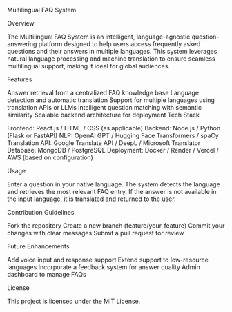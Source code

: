 Multilingual FAQ System

Overview

The Multilingual FAQ System is an intelligent, language-agnostic question-answering platform designed to help users access frequently asked questions and their answers in multiple languages. This system leverages natural language processing and machine translation to ensure seamless multilingual support, making it ideal for global audiences.

Features

Answer retrieval from a centralized FAQ knowledge base
Language detection and automatic translation
Support for multiple languages using translation APIs or LLMs
Intelligent question matching with semantic similarity
Scalable backend architecture for deployment
Tech Stack

Frontend: React.js / HTML / CSS (as applicable)
Backend: Node.js / Python (Flask or FastAPI)
NLP: OpenAI GPT / Hugging Face Transformers / spaCy
Translation API: Google Translate API / DeepL / Microsoft Translator
Database: MongoDB / PostgreSQL
Deployment: Docker / Render / Vercel / AWS (based on configuration)


Usage

Enter a question in your native language.
The system detects the language and retrieves the most relevant FAQ entry.
If the answer is not available in the input language, it is translated and returned to the user.

Contribution Guidelines

Fork the repository
Create a new branch (feature/your-feature)
Commit your changes with clear messages
Submit a pull request for review

Future Enhancements

Add voice input and response support
Extend support to low-resource languages
Incorporate a feedback system for answer quality
Admin dashboard to manage FAQs

License

This project is licensed under the MIT License.
